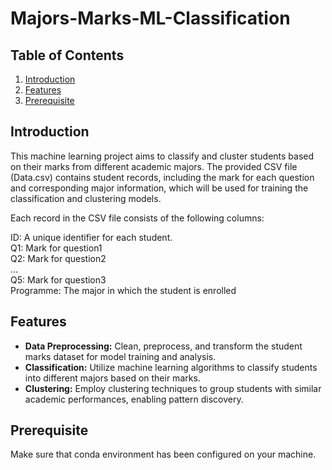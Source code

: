 # Majors-Marks-ML-Classification

## Table of Contents

1. [Introduction](#introduction)
2. [Features](#features)
3. [Prerequisite](#prerequisite)

## Introduction

This machine learning project aims to classify and cluster students based on their marks from different academic majors. The provided CSV file (Data.csv) contains student records, including the mark for each question and corresponding major information, which will be used for training the classification and clustering models.

Each record in the CSV file consists of the following columns:

ID: A unique identifier for each student.  
Q1: Mark for question1  
Q2: Mark for question2  
...  
Q5: Mark for question3  
Programme: The major in which the student is enrolled

## Features

- **Data Preprocessing:** Clean, preprocess, and transform the student marks dataset for model training and analysis.
- **Classification:** Utilize machine learning algorithms to classify students into different majors based on their marks.
- **Clustering:** Employ clustering techniques to group students with similar academic performances, enabling pattern discovery.

## Prerequisite

Make sure that conda environment has been configured on your machine.


